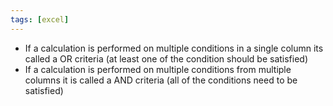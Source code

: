 ```yaml
---
tags: [excel]
---
```


* If a calculation is performed on multiple conditions in a single column its called a OR criteria (at least one of the condition should be satisfied)
* If a calculation is performed on multiple conditions from multiple columns it is called a AND criteria (all of the conditions need to be satisfied)
